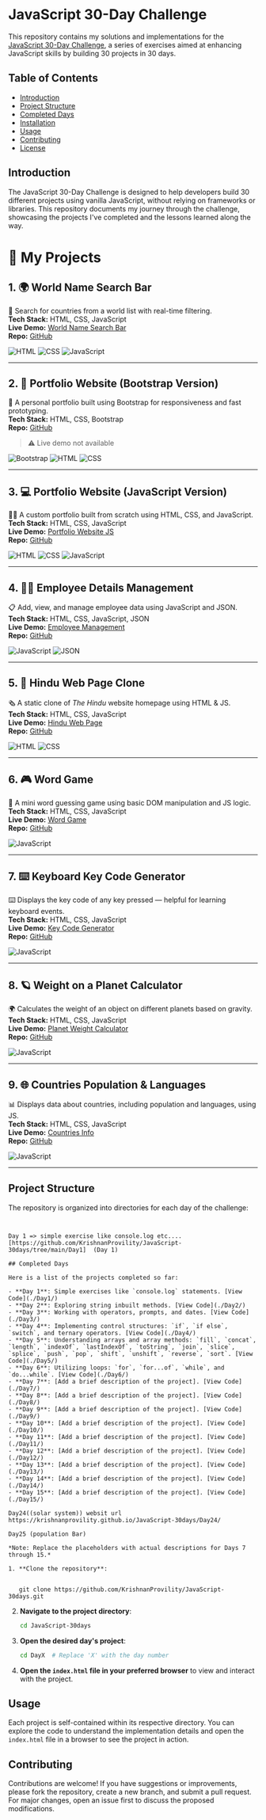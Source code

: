 
# JavaScript 30-Day Challenge

This repository contains my solutions and implementations for the [JavaScript 30-Day Challenge](https://javascript30.com/), a series of exercises aimed at enhancing JavaScript skills by building 30 projects in 30 days.

## Table of Contents

- [Introduction](#introduction)
- [Project Structure](#project-structure)
- [Completed Days](#completed-days)
- [Installation](#installation)
- [Usage](#usage)
- [Contributing](#contributing)
- [License](#license)

## Introduction

The JavaScript 30-Day Challenge is designed to help developers build 30 different projects using vanilla JavaScript, without relying on frameworks or libraries. This repository documents my journey through the challenge, showcasing the projects I've completed and the lessons learned along the way.

# 🚀 My Projects

## 1. 🌍 World Name Search Bar  
🔎 Search for countries from a world list with real-time filtering.  
**Tech Stack:** HTML, CSS, JavaScript  
**Live Demo:** [World Name Search Bar](https://krishnanprovility.github.io/World_name_search_bar/)  
**Repo:** [GitHub](https://github.com/KrishnanProvility/World_name_search_bar)

![HTML](https://img.shields.io/badge/-HTML-orange)
![CSS](https://img.shields.io/badge/-CSS-blue)
![JavaScript](https://img.shields.io/badge/-JavaScript-yellow)

---

## 2. 💼 Portfolio Website (Bootstrap Version)  
📄 A personal portfolio built using Bootstrap for responsiveness and fast prototyping.  
**Tech Stack:** HTML, CSS, Bootstrap  
**Repo:** [GitHub](https://github.com/KrishnanProvility/portfolio-website-bootstrap)  
> ⚠️ Live demo not available

![Bootstrap](https://img.shields.io/badge/-Bootstrap-purple)
![HTML](https://img.shields.io/badge/-HTML-orange)
![CSS](https://img.shields.io/badge/-CSS-blue)

---

## 3. 💻 Portfolio Website (JavaScript Version)  
🧑‍💻 A custom portfolio built from scratch using HTML, CSS, and JavaScript.  
**Tech Stack:** HTML, CSS, JavaScript  
**Live Demo:** [Portfolio Website JS](https://krishnanprovility.github.io/Portfolio-website-js/)  
**Repo:** [GitHub](https://github.com/KrishnanProvility/Portfolio-website-js)

![HTML](https://img.shields.io/badge/-HTML-orange)
![CSS](https://img.shields.io/badge/-CSS-blue)
![JavaScript](https://img.shields.io/badge/-JavaScript-yellow)

---

## 4. 👨‍💼 Employee Details Management  
📋 Add, view, and manage employee data using JavaScript and JSON.  
**Tech Stack:** HTML, CSS, JavaScript, JSON  
**Live Demo:** [Employee Management](https://krishnanprovility.github.io/EmployeeDetails-Management/)  
**Repo:** [GitHub](https://github.com/KrishnanProvility/EmployeeDetails-Management)

![JavaScript](https://img.shields.io/badge/-JavaScript-yellow)
![JSON](https://img.shields.io/badge/-JSON-lightgrey)

---

## 5. 📰 Hindu Web Page Clone  
🗞️ A static clone of *The Hindu* website homepage using HTML & JS.  
**Tech Stack:** HTML, CSS, JavaScript  
**Live Demo:** [Hindu Web Page](https://krishnanprovility.github.io/hindu-web-page-js/)  
**Repo:** [GitHub](https://github.com/KrishnanProvility/hindu-web-page-js)

![HTML](https://img.shields.io/badge/-HTML-orange)
![CSS](https://img.shields.io/badge/-CSS-blue)

---

## 6. 🎮 Word Game  
🧠 A mini word guessing game using basic DOM manipulation and JS logic.  
**Tech Stack:** HTML, CSS, JavaScript  
**Live Demo:** [Word Game](https://krishnanprovility.github.io/Word_Game/)  
**Repo:** [GitHub](https://github.com/KrishnanProvility/Word_Game)

![JavaScript](https://img.shields.io/badge/-JavaScript-yellow)

---

## 7. ⌨️ Keyboard Key Code Generator  
⌨️ Displays the key code of any key pressed — helpful for learning keyboard events.  
**Tech Stack:** HTML, CSS, JavaScript  
**Live Demo:** [Key Code Generator](https://krishnanprovility.github.io/JavaScript-30days/Generating_the_keyboard_code/)  
**Repo:** [GitHub](https://github.com/KrishnanProvility/JavaScript-30days/tree/main/Generating_the_keyboard_code)

![JavaScript](https://img.shields.io/badge/-JavaScript-yellow)

---

## 8. 🪐 Weight on a Planet Calculator  
🌍 Calculates the weight of an object on different planets based on gravity.  
**Tech Stack:** HTML, CSS, JavaScript  
**Live Demo:** [Planet Weight Calculator](https://krishnanprovility.github.io/JavaScript-30days/calculate_a_weight_of_an_object_in_a_certain_planet/)  
**Repo:** [GitHub](https://github.com/KrishnanProvility/JavaScript-30days/tree/main/calculate_a_weight_of_an_object_in_a_certain_planet)

![JavaScript](https://img.shields.io/badge/-JavaScript-yellow)

---

## 9. 🌐 Countries Population & Languages  
📊 Displays data about countries, including population and languages, using JS.  
**Tech Stack:** HTML, CSS, JavaScript  
**Live Demo:** [Countries Info](https://krishnanprovility.github.io/JavaScript-30days/countries_population_&_languages/)  
**Repo:** [GitHub](https://github.com/KrishnanProvility/JavaScript-30days/tree/main/countries_population_%26_languages)

![JavaScript](https://img.shields.io/badge/-JavaScript-yellow)

---

## Project Structure

The repository is organized into directories for each day of the challenge:

```


Day 1 => simple exercise like console.log etc.... [https://github.com/KrishnanProvility/JavaScript-30days/tree/main/Day1]  (Day 1)

## Completed Days

Here is a list of the projects completed so far:

- **Day 1**: Simple exercises like `console.log` statements. [View Code](./Day1/)
- **Day 2**: Exploring string inbuilt methods. [View Code](./Day2/)
- **Day 3**: Working with operators, prompts, and dates. [View Code](./Day3/)
- **Day 4**: Implementing control structures: `if`, `if else`, `switch`, and ternary operators. [View Code](./Day4/)
- **Day 5**: Understanding arrays and array methods: `fill`, `concat`, `length`, `indexOf`, `lastIndexOf`, `toString`, `join`, `slice`, `splice`, `push`, `pop`, `shift`, `unshift`, `reverse`, `sort`. [View Code](./Day5/)
- **Day 6**: Utilizing loops: `for`, `for...of`, `while`, and `do...while`. [View Code](./Day6/)
- **Day 7**: [Add a brief description of the project]. [View Code](./Day7/)
- **Day 8**: [Add a brief description of the project]. [View Code](./Day8/)
- **Day 9**: [Add a brief description of the project]. [View Code](./Day9/)
- **Day 10**: [Add a brief description of the project]. [View Code](./Day10/)
- **Day 11**: [Add a brief description of the project]. [View Code](./Day11/)
- **Day 12**: [Add a brief description of the project]. [View Code](./Day12/)
- **Day 13**: [Add a brief description of the project]. [View Code](./Day13/)
- **Day 14**: [Add a brief description of the project]. [View Code](./Day14/)
- **Day 15**: [Add a brief description of the project]. [View Code](./Day15/)

Day24((solar system)) websit url https://krishnanprovility.github.io/JavaScript-30days/Day24/

Day25 (population Bar)

*Note: Replace the placeholders with actual descriptions for Days 7 through 15.*

1. **Clone the repository**:

   
   git clone https://github.com/KrishnanProvility/JavaScript-30days.git
   ```

2. **Navigate to the project directory**:

   ```bash
   cd JavaScript-30days
   ```

3. **Open the desired day's project**:

   ```bash
   cd DayX  # Replace 'X' with the day number
   ```

4. **Open the `index.html` file in your preferred browser** to view and interact with the project.

## Usage

Each project is self-contained within its respective directory. You can explore the code to understand the implementation details and open the `index.html` file in a browser to see the project in action.

## Contributing

Contributions are welcome! If you have suggestions or improvements, please fork the repository, create a new branch, and submit a pull request. For major changes, open an issue first to discuss the proposed modifications.
